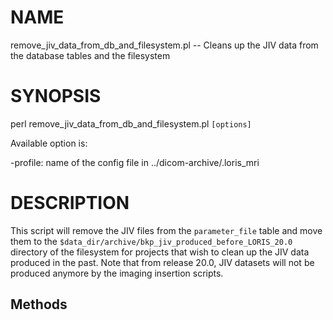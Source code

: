 # NAME

remove\_jiv\_data\_from\_db\_and\_filesystem.pl -- Cleans up the JIV data from the
database tables and the filesystem

# SYNOPSIS

perl remove\_jiv\_data\_from\_db\_and\_filesystem.pl `[options]`

Available option is:

\-profile: name of the config file in ../dicom-archive/.loris\_mri

# DESCRIPTION

This script will remove the JIV files from the `parameter_file` table and
move them to the `$data_dir/archive/bkp_jiv_produced_before_LORIS_20.0` directory of the filesystem for
projects that wish to clean up the JIV data produced in the past. Note that
from release 20.0, JIV datasets will not be produced anymore by the imaging
insertion scripts.

## Methods
